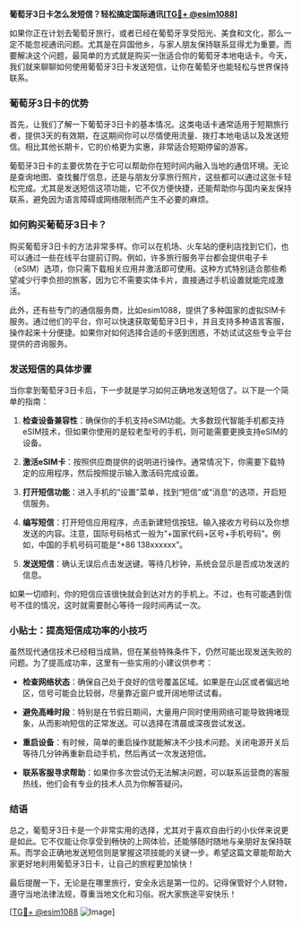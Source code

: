 **葡萄牙3日卡怎么发短信？轻松搞定国际通讯[[TG💪+ @esim1088](https://t.me/s/esim1088)]**

如果你正在计划去葡萄牙旅行，或者已经在葡萄牙享受阳光、美食和文化，那么一定不能忽视通讯问题。尤其是在异国他乡，与家人朋友保持联系显得尤为重要。而要解决这个问题，最简单的方式就是购买一张适合你的葡萄牙本地电话卡。今天，我们就来聊聊如何使用葡萄牙3日卡发送短信，让你在葡萄牙也能轻松与世界保持联系。

### 葡萄牙3日卡的优势

首先，让我们了解一下葡萄牙3日卡的基本情况。这类电话卡通常适用于短期旅行者，提供3天的有效期，在这期间你可以尽情使用流量、拨打本地电话以及发送短信。相比其他长期卡，它的价格更为实惠，非常适合短期停留的游客。

葡萄牙3日卡的主要优势在于它可以帮助你在短时间内融入当地的通信环境。无论是查询地图、查找餐厅信息，还是与朋友分享旅行照片，这些都可以通过这张卡轻松完成。尤其是发送短信这项功能，它不仅方便快捷，还能帮助你与国内亲友保持联系，避免因为语言障碍或网络限制而产生不必要的麻烦。

### 如何购买葡萄牙3日卡？

购买葡萄牙3日卡的方法非常多样。你可以在机场、火车站的便利店找到它们，也可以通过一些在线平台提前订购。例如，许多旅行服务平台都会提供电子卡（eSIM）选项，你只需下载相关应用并激活即可使用。这种方式特别适合那些希望减少行李负担的旅客，因为它不需要实体卡片，直接通过手机设置就能完成激活。

此外，还有些专门的通信服务商，比如esim1088，提供了多种国家的虚拟SIM卡服务。通过他们的平台，你可以快速获取葡萄牙3日卡，并且支持多种语言客服，操作起来十分便捷。如果你对如何选择合适的卡感到困惑，不妨试试这些专业平台提供的咨询服务。

### 发送短信的具体步骤

当你拿到葡萄牙3日卡后，下一步就是学习如何正确地发送短信了。以下是一个简单的指南：

1. **检查设备兼容性**：确保你的手机支持eSIM功能。大多数现代智能手机都支持eSIM技术，但如果你使用的是较老型号的手机，则可能需要更换支持eSIM的设备。
   
2. **激活eSIM卡**：按照供应商提供的说明进行操作。通常情况下，你需要下载特定的应用程序，然后按照提示输入激活码完成设置。

3. **打开短信功能**：进入手机的“设置”菜单，找到“短信”或“消息”的选项，开启短信服务。

4. **编写短信**：打开短信应用程序，点击新建短信按钮。输入接收方号码以及你想发送的内容。注意，国际号码格式一般为“+国家代码+区号+手机号码”。例如，中国的手机号码可能是“+86 138xxxxxx”。

5. **发送短信**：确认无误后点击发送键。等待几秒钟，系统会显示是否成功发送的信息。

如果一切顺利，你的短信应该很快就会到达对方的手机上。不过，也有可能遇到信号不佳的情况，这时就需要耐心等待一段时间再试一次。

### 小贴士：提高短信成功率的小技巧

虽然现代通信技术已经相当成熟，但在某些特殊条件下，仍然可能出现发送失败的问题。为了提高成功率，这里有一些实用的小建议供参考：

- **检查网络状态**：确保自己处于良好的信号覆盖区域。如果是在山区或者偏远地区，信号可能会比较弱，尽量靠近窗户或开阔地带试试看。
  
- **避免高峰时段**：特别是在节假日期间，大量用户同时使用网络可能导致拥堵现象，从而影响短信的正常发送。可以选择在清晨或深夜尝试发送。

- **重启设备**：有时候，简单的重启操作就能解决不少技术问题。关闭电源开关后等待几分钟再重新启动手机，然后再试一次发送短信。

- **联系客服寻求帮助**：如果你多次尝试仍无法解决问题，可以联系运营商的客服热线，他们会有专业的技术人员为你解答疑问。

### 结语

总之，葡萄牙3日卡是一个非常实用的选择，尤其对于喜欢自由行的小伙伴来说更是如此。它不仅能让你享受到畅快的上网体验，还能够随时随地与亲朋好友保持联系。而学会正确地发送短信则是掌握这项技能的关键一步。希望这篇文章能帮助大家更好地利用葡萄牙3日卡，让自己的旅程更加愉快！

最后提醒一下，无论是在哪里旅行，安全永远是第一位的。记得保管好个人财物，遵守当地法律法规，尊重当地文化和习俗。祝大家旅途平安快乐！

[[TG💪+ @esim1088](https://t.me/s/esim1088) ![Image](https://i.postimg.cc/4NQfJmqS/Snipaste-2025-05-13-00-14-12.png)]